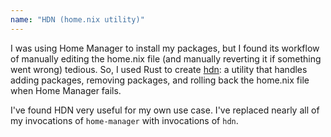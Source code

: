 ```yaml
---
name: "HDN (home.nix utility)"
---
```

I was using Home Manager to install my packages, but I found its workflow of manually editing the home.nix file (and manually reverting it if something went wrong) tedious. So, I used Rust to create [hdn](https://github.com/seasonedfish/hdn): a utility that handles adding packages, removing packages, and rolling back the home.nix file when Home Manager fails.

I've found HDN very useful for my own use case. I've replaced nearly all of my invocations of `home-manager` with invocations of `hdn`.